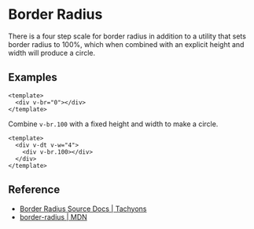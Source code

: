 <script setup>
import BorderRadiusExample from '../components/border-radius/BorderRadiusExample.vue';
import RoundedBorder from '../components/border-radius/RoundedBorder.vue';
</script>

# Border Radius

There is a four step scale for border radius in addition to a utility
that sets border radius to 100%, which when combined with an explicit height
and width will produce a circle.

## Examples

```vue
<template>
  <div v-br="0"></div>
</template>
```

<BorderRadiusExample />

Combine `v-br.100` with a fixed height and width to make a circle.

```vue
<template>
  <div v-dt v-w="4">
    <div v-br.100></div>
  </div>
</template>
```

<RoundedBorder />

## Reference

* [Border Radius Source Docs | Tachyons](https://tachyons.io/docs/themes/border-radius/)
* [border-radius | MDN](https://developer.mozilla.org/en-US/docs/Web/CSS/border-radius)
